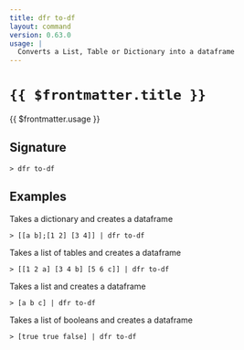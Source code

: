```yaml
---
title: dfr to-df
layout: command
version: 0.63.0
usage: |
  Converts a List, Table or Dictionary into a dataframe
---
```


# `{{ $frontmatter.title }}`

<div style='white-space: pre-wrap;'>{{ $frontmatter.usage }}</div>

## Signature

```> dfr to-df ```

## Examples

Takes a dictionary and creates a dataframe
```shell
> [[a b];[1 2] [3 4]] | dfr to-df
```

Takes a list of tables and creates a dataframe
```shell
> [[1 2 a] [3 4 b] [5 6 c]] | dfr to-df
```

Takes a list and creates a dataframe
```shell
> [a b c] | dfr to-df
```

Takes a list of booleans and creates a dataframe
```shell
> [true true false] | dfr to-df
```

